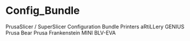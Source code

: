 # Config_Bundle
PrusaSlicer / SuperSlicer Configuration Bundle
  Printers
    aRtiLLery GENIUS
    Prusa Bear
    Prusa Frankenstein MINI
    BLV-EVA
